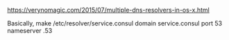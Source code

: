 https://verynomagic.com/2015/07/multiple-dns-resolvers-in-os-x.html

Basically, make /etc/resolver/service.consul
domain service.consul
port 53
nameserver <ip>.53
